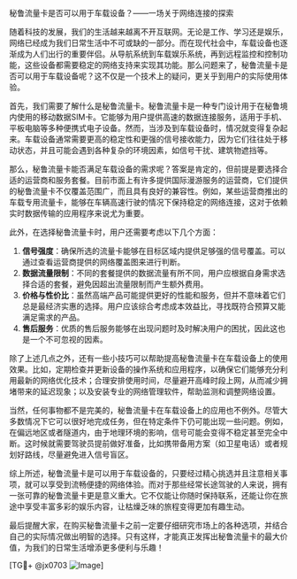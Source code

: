 秘鲁流量卡是否可以用于车载设备？——一场关于网络连接的探索

随着科技的发展，我们的生活越来越离不开互联网。无论是工作、学习还是娱乐，网络已经成为我们日常生活中不可或缺的一部分。而在现代社会中，车载设备也逐渐成为人们出行的重要伴侣。从导航系统到车载娱乐系统，再到远程监控和控制功能，这些设备都需要稳定的网络支持来实现其功能。那么问题来了，秘鲁流量卡是否可以用于车载设备呢？这不仅是一个技术上的疑问，更关乎到用户的实际使用体验。

首先，我们需要了解什么是秘鲁流量卡。秘鲁流量卡是一种专门设计用于在秘鲁境内使用的移动数据SIM卡。它能够为用户提供高速的数据连接服务，适用于手机、平板电脑等多种便携式电子设备。然而，当涉及到车载设备时，情况就变得复杂起来。车载设备通常需要更高的稳定性和更强的信号接收能力，因为它们往往处于移动状态，并且可能会遇到各种复杂的环境因素，如信号干扰、建筑物遮挡等。

那么，秘鲁流量卡能否满足车载设备的需求呢？答案是肯定的，但前提是要选择合适的运营商和服务套餐。目前市面上有许多提供国际漫游服务的运营商，它们提供的秘鲁流量卡不仅覆盖范围广，而且具有良好的兼容性。例如，某些运营商推出的车载专用流量卡，能够在车辆高速行驶的情况下保持稳定的网络连接，这对于依赖实时数据传输的应用程序来说尤为重要。

此外，在选择秘鲁流量卡时，用户还需要考虑以下几个方面：

1. **信号强度**：确保所选的流量卡能够在目标区域内提供足够强的信号覆盖。可以通过查看运营商提供的网络覆盖图来进行判断。
2. **数据流量限制**：不同的套餐提供的数据流量有所不同，用户应根据自身需求选择合适的套餐，避免因超出流量限制而产生额外费用。
3. **价格与性价比**：虽然高端产品可能提供更好的性能和服务，但并不意味着它们总是最经济实惠的选择。用户应该综合考虑成本效益比，寻找既符合预算又能满足需求的产品。
4. **售后服务**：优质的售后服务能够在出现问题时及时解决用户的困扰，因此这也是一个不可忽视的因素。

除了上述几点之外，还有一些小技巧可以帮助提高秘鲁流量卡在车载设备上的使用效果。比如，定期检查并更新设备的操作系统和应用程序，以确保它们能够充分利用最新的网络优化技术；合理安排使用时间，尽量避开高峰时段上网，从而减少拥堵带来的延迟现象；以及安装专业的网络管理软件，帮助监测和调整网络设置。

当然，任何事物都不是完美的，秘鲁流量卡在车载设备上的应用也不例外。尽管大多数情况下它可以很好地完成任务，但在特定条件下仍可能出现一些问题。例如，在偏远地区或者隧道内，由于地理环境的影响，信号可能会变得不稳定甚至完全中断。这时候就需要驾驶员提前做好准备，比如携带备用方案（如卫星电话）或者规划好路线，尽量避免进入信号盲区。

综上所述，秘鲁流量卡是可以用于车载设备的，只要经过精心挑选并且注意相关事项，就可以享受到流畅便捷的网络体验。而对于那些经常长途驾驶的人来说，拥有一张可靠的秘鲁流量卡更是意义重大。它不仅能让你随时保持联系，还能让你在旅途中享受丰富多彩的娱乐内容，让枯燥乏味的旅程变得更加有趣生动。

最后提醒大家，在购买秘鲁流量卡之前一定要仔细研究市场上的各种选项，并结合自己的实际情况做出明智的选择。只有这样，才能真正发挥出秘鲁流量卡的最大价值，为我们的日常生活增添更多便利与乐趣！

[TG💪+ @jx0703 ![Image](https://github.com/user-attachments/assets/dbca1d08-cadb-493c-b0ec-ad6f7a83f270)]